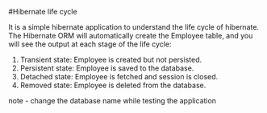 #Hibernate life cycle

It is a simple hibernate application to understand the life cycle of hibernate.
The Hibernate ORM will automatically create the Employee table, and you will see the output at each stage of the life cycle:
1. Transient state: Employee is created but not persisted.
2. Persistent state: Employee is saved to the database.
3. Detached state: Employee is fetched and session is closed.
4. Removed state: Employee is deleted from the database.

note - change the database name while testing the application
